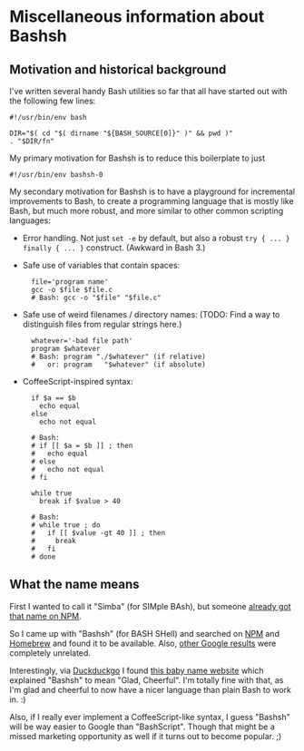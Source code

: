 Miscellaneous information about Bashsh
======================================


Motivation and historical background
------------------------------------

I've written several handy Bash utilities so far that all have started out with the following few lines:

    #!/usr/bin/env bash

    DIR="$( cd "$( dirname "${BASH_SOURCE[0]}" )" && pwd )"
    . "$DIR/fn"

My primary motivation for Bashsh is to reduce this boilerplate to just

    #!/usr/bin/env bashsh-0

My secondary motivation for Bashsh is to have a playground for incremental improvements to Bash, to create a programming language that is mostly like Bash, but much more robust, and more similar to other common scripting languages:

- Error handling. Not just `set -e` by default, but also a robust `try { ... } finally { ... }` construct. (Awkward in Bash 3.)

- Safe use of variables that contain spaces:

        file='program name'
        gcc -o $file $file.c
        # Bash: gcc -o "$file" "$file.c"

- Safe use of weird filenames / directory names: (TODO: Find a way to distinguish files from regular strings here.)

        whatever='-bad file path'
        program $whatever
        # Bash: program "./$whatever" (if relative)
        #   or: program   "$whatever" (if absolute)

- CoffeeScript-inspired syntax:

        if $a == $b
          echo equal
        else
          echo not equal

        # Bash:
        # if [[ $a = $b ]] ; then
        #   echo equal
        # else
        #   echo not equal
        # fi

        while true
          break if $value > 40

        # Bash:
        # while true ; do
        #   if [[ $value -gt 40 ]] ; then
        #     break
        #   fi
        # done


What the name means
-------------------

First I wanted to call it "Simba" (for SIMple BAsh), but someone [already got that name on NPM](https://www.npmjs.org/package/simba).

So I came up with "Bashsh" (for BASH SHell) and searched on [NPM](https://www.npmjs.org) and [Homebrew](http://braumeister.org/) and found it to be available. Also, [other Google results](https://encrypted.google.com/search?hl=en&q=bashsh) were completely unrelated.

Interestingly, via [Duckduckgo](https://duckduckgo.com/?q=bashsh) I found [this baby name website](http://hamariweb.com/names/muslim/arabic/boy/bashsh-meaning_460) which explained "Bashsh" to mean "Glad, Cheerful". I'm totally fine with that, as I'm glad and cheerful to now have a nicer language than plain Bash to work in. :)

Also, if I really ever implement a CoffeeScript-like syntax, I guess "Bashsh" will be way easier to Google than "BashScript". Though that might be a missed marketing opportunity as well if it turns out to become popular. ;)
